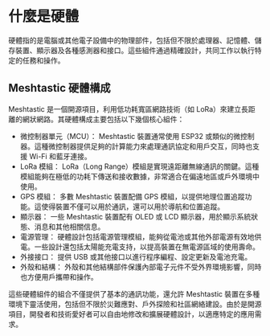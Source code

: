 # 什麼是硬體

硬體指的是電腦或其他電子設備中的物理部件，包括但不限於處理器、記憶體、儲存裝置、顯示器及各種感測器和接口。這些組件通過精確設計，共同工作以執行特定的任務和操作。

## Meshtastic 硬體構成
Meshtastic 是一個開源項目，利用低功耗寬區網路技術（如 LoRa）來建立長距離的網狀網路。其硬體構成主要包括以下幾個核心組件：

- 微控制器單元（MCU）：
Meshtastic 裝置通常使用 ESP32 或類似的微控制器。這種微控制器提供足夠的計算能力來處理通訊協定和用戶交互，同時也支援 Wi-Fi 和藍牙連接。
- LoRa 模組：
LoRa（Long Range）模組是實現遠距離無線通訊的關鍵。這種模組能夠在極低的功耗下傳送和接收數據，非常適合在偏遠地區或戶外環境中使用。
- GPS 模組：
多數 Meshtastic 裝置配備 GPS 模組，以提供地理位置追蹤功能。這使得裝置不僅可以用於通訊，還可以用於導航和位置追蹤。
- 顯示器：
一些 Meshtastic 裝置配有 OLED 或 LCD 顯示器，用於顯示系統狀態、消息和其他相關信息。
- 電源管理：
硬體設計包括電源管理模組，能夠從電池或其他外部電源有效地供電。一些設計還包括太陽能充電支持，以提高裝置在無電源區域的使用壽命。
- 外接接口：
提供 USB 或其他接口以進行程序編程、設定更新及電池充電。
- 外殼和結構：
外殼和其他結構部件保護內部電子元件不受外界環境影響，同時也方便用戶攜帶和操作。


這些硬體組件的組合不僅提供了基本的通訊功能，還允許 Meshtastic 裝置在多種環境下靈活使用，包括但不限於災難應對、戶外探險和社區網絡建設。由於是開源項目，開發者和技術愛好者可以自由地修改和擴展硬體設計，以適應特定的應用需求。
